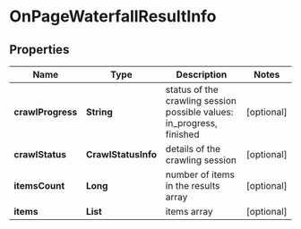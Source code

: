 # OnPageWaterfallResultInfo


## Properties

| Name | Type | Description | Notes |
|------------ | ------------- | ------------- | -------------|
**crawlProgress** | **String** | status of the crawling session<br>possible values: in_progress, finished |[optional]|
**crawlStatus** | **CrawlStatusInfo** | details of the crawling session |[optional]|
**itemsCount** | **Long** | number of items in the results array |[optional]|
**items** | **List<OnPageWaterfallItem>** | items array |[optional]|
